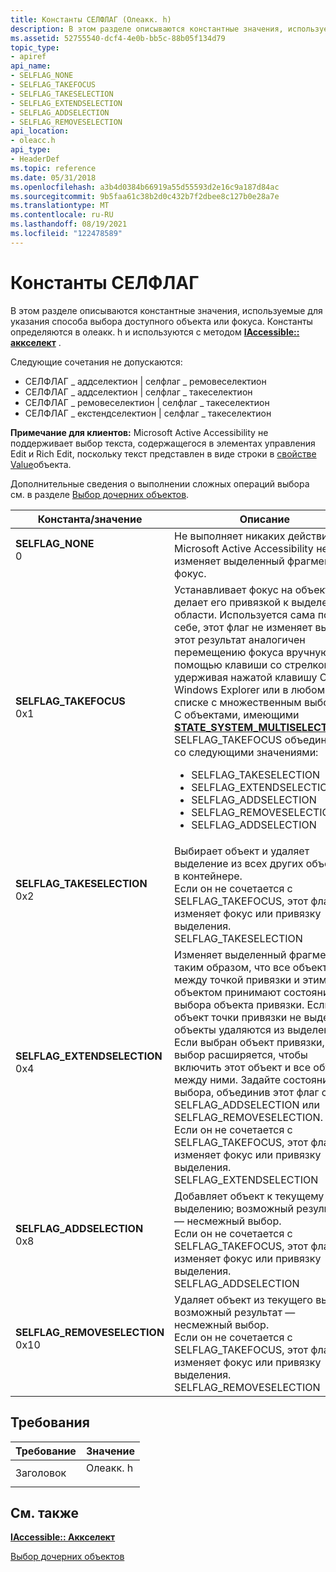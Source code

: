 ```yaml
---
title: Константы СЕЛФЛАГ (Олеакк. h)
description: В этом разделе описываются константные значения, используемые для указания способа выбора доступного объекта или фокуса.
ms.assetid: 52755540-dcf4-4e0b-bb5c-88b05f134d79
topic_type:
- apiref
api_name:
- SELFLAG_NONE
- SELFLAG_TAKEFOCUS
- SELFLAG_TAKESELECTION
- SELFLAG_EXTENDSELECTION
- SELFLAG_ADDSELECTION
- SELFLAG_REMOVESELECTION
api_location:
- oleacc.h
api_type:
- HeaderDef
ms.topic: reference
ms.date: 05/31/2018
ms.openlocfilehash: a3b4d0384b66919a55d55593d2e16c9a187d84ac
ms.sourcegitcommit: 9b5faa61c38b2d0c432b7f2dbee8c127b0e28a7e
ms.translationtype: MT
ms.contentlocale: ru-RU
ms.lasthandoff: 08/19/2021
ms.locfileid: "122478589"
---
```

# <a name="selflag-constants"></a>Константы СЕЛФЛАГ

В этом разделе описываются константные значения, используемые для указания способа выбора доступного объекта или фокуса. Константы определяются в олеакк. h и используются с методом [**IAccessible:: аккселект**](/windows/desktop/api/Oleacc/nf-oleacc-iaccessible-accselect) .

Следующие сочетания не допускаются:

-   СЕЛФЛАГ \_ аддселектион \| селфлаг \_ ремовеселектион
-   СЕЛФЛАГ \_ аддселектион \| селфлаг \_ такеселектион
-   СЕЛФЛАГ \_ ремовеселектион \| селфлаг \_ такеселектион
-   СЕЛФЛАГ \_ екстендселектион \| селфлаг \_ такеселектион

**Примечание для клиентов:** Microsoft Active Accessibility не поддерживает выбор текста, содержащегося в элементах управления Edit и Rich Edit, поскольку текст представлен в виде строки в [свойстве Value](value-property.md)объекта.

Дополнительные сведения о выполнении сложных операций выбора см. в разделе [Выбор дочерних объектов](selecting-child-objects.md).




| Константа/значение | Описание | 
|----------------|-------------|
| <span id="SELFLAG_NONE"></span><span id="selflag_none"></span><dl><dt><strong>SELFLAG_NONE</strong></dt><dt>0</dt></dl> | Не выполняет никаких действий. Microsoft Active Accessibility не изменяет выделенный фрагмент или фокус.<br /> | 
| <span id="SELFLAG_TAKEFOCUS"></span><span id="selflag_takefocus"></span><dl><dt><strong>SELFLAG_TAKEFOCUS</strong></dt><dt>0x1</dt></dl> | Устанавливает фокус на объект и делает его привязкой к выделенной области. Используется сама по себе, этот флаг не изменяет выбор. этот результат аналогичен перемещению фокуса вручную с помощью клавиши со стрелкой, удерживая нажатой клавишу CTRL в Windows Explorer или в любом списке с множественным выбором. <br /> С объектами, имеющими <a href="object-state-constants.md"><strong>STATE_SYSTEM_MULTISELECTABLE</strong></a>, SELFLAG_TAKEFOCUS объединяется со следующими значениями:<br /><ul><li>SELFLAG_TAKESELECTION</li><li>SELFLAG_EXTENDSELECTION</li><li>SELFLAG_ADDSELECTION</li><li>SELFLAG_REMOVESELECTION</li><li>SELFLAG_ADDSELECTION | SELFLAG_EXTENDSELECTION</li><li>SELFLAG_REMOVESELECTION | SELFLAG_EXTENDSELECTION</li></ul>При вызове метода <a href="/windows/desktop/api/Oleacc/nf-oleacc-iaccessible-accselect"><strong>IAccessible:: аккселект</strong></a> с флагом SELFLAG_TAKEFOCUS для объекта, имеющего <strong>HWND</strong>, флаг вступит в силу только в том случае, если родительский объект уже имеет фокус.<br /> | 
| <span id="SELFLAG_TAKESELECTION"></span><span id="selflag_takeselection"></span><dl><dt><strong>SELFLAG_TAKESELECTION</strong></dt><dt>0x2</dt></dl> | Выбирает объект и удаляет выделение из всех других объектов в контейнере. <br /> Если он не сочетается с SELFLAG_TAKEFOCUS, этот флаг не изменяет фокус или привязку выделения. SELFLAG_TAKESELECTION | сочетание SELFLAG_TAKEFOCUS эквивалентно одному щелчку элемента в Windows Explorer.<br /> Этот флаг не должен сочетаться со следующими флагами:<br /><ul><li>SELFLAG_ADDSELECTION</li><li>SELFLAG_REMOVESELECTION</li><li>SELFLAG_EXTENDSELECTION</li></ul> | 
| <span id="SELFLAG_EXTENDSELECTION"></span><span id="selflag_extendselection"></span><dl><dt><strong>SELFLAG_EXTENDSELECTION</strong></dt><dt>0x4</dt></dl> | Изменяет выделенный фрагмент таким образом, что все объекты между точкой привязки и этим объектом принимают состояние выбора объекта привязки. Если объект точки привязки не выделен, объекты удаляются из выделения. Если выбран объект привязки, выбор расширяется, чтобы включить этот объект и все объекты между ними. Задайте состояние выбора, объединив этот флаг с SELFLAG_ADDSELECTION или SELFLAG_REMOVESELECTION. <br /> Если он не сочетается с SELFLAG_TAKEFOCUS, этот флаг не изменяет фокус или привязку выделения. SELFLAG_EXTENDSELECTION | сочетание SELFLAG_TAKEFOCUS эквивалентно добавлению элемента к выделению вручную путем нажатия клавиши SHIFT и щелчка невыделенного объекта в обозревателе Windows.<br /> Этот флаг не сочетается с SELFLAG_TAKESELECTION.<br /> | 
| <span id="SELFLAG_ADDSELECTION"></span><span id="selflag_addselection"></span><dl><dt><strong>SELFLAG_ADDSELECTION</strong></dt><dt>0x8</dt></dl> | Добавляет объект к текущему выделению; возможный результат — несмежный выбор. <br /> Если он не сочетается с SELFLAG_TAKEFOCUS, этот флаг не изменяет фокус или привязку выделения. SELFLAG_ADDSELECTION | сочетание SELFLAG_TAKEFOCUS эквивалентно добавлению элемента в выделение вручную путем нажатия клавиши CTRL и щелчка невыделенного объекта в обозревателе Windows.<br /> Этот флаг не сочетается с SELFLAG_REMOVESELECTION или SELFLAG_TAKESELECTION.<br /> | 
| <span id="SELFLAG_REMOVESELECTION"></span><span id="selflag_removeselection"></span><dl><dt><strong>SELFLAG_REMOVESELECTION</strong></dt><dt>0x10</dt></dl> | Удаляет объект из текущего выбора. возможный результат — несмежный выбор. <br /> Если он не сочетается с SELFLAG_TAKEFOCUS, этот флаг не изменяет фокус или привязку выделения. SELFLAG_REMOVESELECTION | сочетание SELFLAG_TAKEFOCUS эквивалентно удалению элемента из выделения вручную, удерживая нажатой клавишу CTRL и щелкая выделенный объект в обозревателе Windows.<br /> Этот флаг не сочетается с SELFLAG_ADDSELECTION или SELFLAG_TAKESELECTION.<br /> | 




## <a name="requirements"></a>Требования



| Требование | Значение |
|-------------------|-------------------------------------------------------------------------------------|
| Заголовок<br/> | <dl> <dt>Олеакк. h</dt> </dl> |



## <a name="see-also"></a>См. также

<dl> <dt>

[**IAccessible:: Аккселект**](/windows/desktop/api/Oleacc/nf-oleacc-iaccessible-accselect)
</dt> <dt>

[Выбор дочерних объектов](selecting-child-objects.md)
</dt> </dl>

 

 





